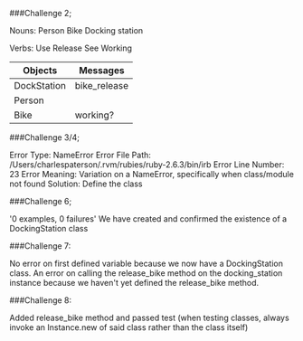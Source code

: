 ###Challenge 2;

Nouns:
Person
Bike
Docking station

Verbs:
Use
Release
See
Working

**Objects** | **Messages**
--- | ---
DockStation | bike_release
Person |
Bike | working?

###Challenge 3/4;

Error Type: NameError
Error File Path: /Users/charlespaterson/.rvm/rubies/ruby-2.6.3/bin/irb
Error Line Number: 23
Error Meaning: Variation on a NameError, specifically when class/module not found
Solution: Define the class

###Challenge 6;

'0 examples, 0 failures'
We have created and confirmed the existence of a DockingStation class

###Challenge 7:

No error on first defined variable because we now have a DockingStation class.
An error on calling the release_bike method on the docking_station instance because we haven't yet defined the release_bike method.

###Challenge 8:

Added release_bike method and passed test (when testing classes, always
invoke an Instance.new of said class rather than the class itself)
